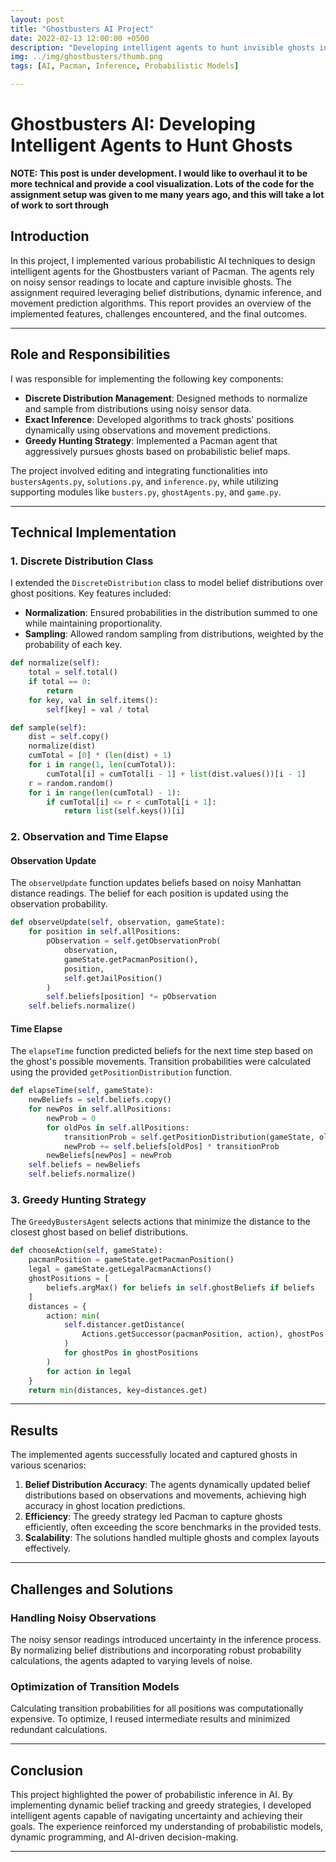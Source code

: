 ```yaml
---
layout: post  
title: "Ghostbusters AI Project"  
date: 2022-02-13 12:00:00 +0500  
description: "Developing intelligent agents to hunt invisible ghosts in the Ghostbusters Pacman variant."  
img: ../img/ghostbusters/thumb.png  
tags: [AI, Pacman, Inference, Probabilistic Models]  

---
```

# Ghostbusters AI: Developing Intelligent Agents to Hunt Ghosts  

**NOTE: This post is under development. I would like to overhaul it to be more technical and provide a cool visualization. Lots of the code for the assignment setup was given to me many years ago, and this will take a lot of work to sort through**

## Introduction  

In this project, I implemented various probabilistic AI techniques to design intelligent agents for the Ghostbusters variant of Pacman. The agents rely on noisy sensor readings to locate and capture invisible ghosts. The assignment required leveraging belief distributions, dynamic inference, and movement prediction algorithms. This report provides an overview of the implemented features, challenges encountered, and the final outcomes.  

---

## Role and Responsibilities  

I was responsible for implementing the following key components:  

- **Discrete Distribution Management**: Designed methods to normalize and sample from distributions using noisy sensor data.  
- **Exact Inference**: Developed algorithms to track ghosts' positions dynamically using observations and movement predictions.  
- **Greedy Hunting Strategy**: Implemented a Pacman agent that aggressively pursues ghosts based on probabilistic belief maps.  

The project involved editing and integrating functionalities into `bustersAgents.py`, `solutions.py`, and `inference.py`, while utilizing supporting modules like `busters.py`, `ghostAgents.py`, and `game.py`.  

---

## Technical Implementation  

### 1. **Discrete Distribution Class**  

I extended the `DiscreteDistribution` class to model belief distributions over ghost positions. Key features included:  

- **Normalization**: Ensured probabilities in the distribution summed to one while maintaining proportionality.  
- **Sampling**: Allowed random sampling from distributions, weighted by the probability of each key.  

```python
def normalize(self):
    total = self.total()
    if total == 0:
        return
    for key, val in self.items():
        self[key] = val / total
```

```python
def sample(self):
    dist = self.copy()
    normalize(dist)
    cumTotal = [0] * (len(dist) + 1)
    for i in range(1, len(cumTotal)):
        cumTotal[i] = cumTotal[i - 1] + list(dist.values())[i - 1]
    r = random.random()
    for i in range(len(cumTotal) - 1):
        if cumTotal[i] <= r < cumTotal[i + 1]:
            return list(self.keys())[i]
```

### 2. **Observation and Time Elapse**  

#### Observation Update  

The `observeUpdate` function updates beliefs based on noisy Manhattan distance readings. The belief for each position is updated using the observation probability.  

```python
def observeUpdate(self, observation, gameState):
    for position in self.allPositions:
        pObservation = self.getObservationProb(
            observation,
            gameState.getPacmanPosition(),
            position,
            self.getJailPosition()
        )
        self.beliefs[position] *= pObservation
    self.beliefs.normalize()
```

#### Time Elapse  

The `elapseTime` function predicted beliefs for the next time step based on the ghost's possible movements. Transition probabilities were calculated using the provided `getPositionDistribution` function.  

```python
def elapseTime(self, gameState):
    newBeliefs = self.beliefs.copy()
    for newPos in self.allPositions:
        newProb = 0
        for oldPos in self.allPositions:
            transitionProb = self.getPositionDistribution(gameState, oldPos)[newPos]
            newProb += self.beliefs[oldPos] * transitionProb
        newBeliefs[newPos] = newProb
    self.beliefs = newBeliefs
    self.beliefs.normalize()
```

### 3. **Greedy Hunting Strategy**  

The `GreedyBustersAgent` selects actions that minimize the distance to the closest ghost based on belief distributions.  

```python
def chooseAction(self, gameState):
    pacmanPosition = gameState.getPacmanPosition()
    legal = gameState.getLegalPacmanActions()
    ghostPositions = [
        beliefs.argMax() for beliefs in self.ghostBeliefs if beliefs
    ]
    distances = {
        action: min(
            self.distancer.getDistance(
                Actions.getSuccessor(pacmanPosition, action), ghostPos
            )
            for ghostPos in ghostPositions
        )
        for action in legal
    }
    return min(distances, key=distances.get)
```

---

## Results  

The implemented agents successfully located and captured ghosts in various scenarios:  

1. **Belief Distribution Accuracy**: The agents dynamically updated belief distributions based on observations and movements, achieving high accuracy in ghost location predictions.  
2. **Efficiency**: The greedy strategy led Pacman to capture ghosts efficiently, often exceeding the score benchmarks in the provided tests.  
3. **Scalability**: The solutions handled multiple ghosts and complex layouts effectively.  

---

## Challenges and Solutions  

### Handling Noisy Observations  

The noisy sensor readings introduced uncertainty in the inference process. By normalizing belief distributions and incorporating robust probability calculations, the agents adapted to varying levels of noise.  

### Optimization of Transition Models  

Calculating transition probabilities for all positions was computationally expensive. To optimize, I reused intermediate results and minimized redundant calculations.  

---

## Conclusion  

This project highlighted the power of probabilistic inference in AI. By implementing dynamic belief tracking and greedy strategies, I developed intelligent agents capable of navigating uncertainty and achieving their goals. The experience reinforced my understanding of probabilistic models, dynamic programming, and AI-driven decision-making.  

---

